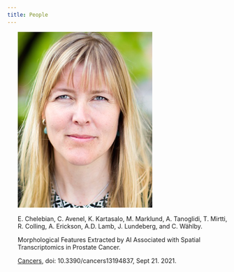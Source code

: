 ```yaml
---
title: People
---
```


<ul style="list-style-type:none">
	<!-- <li>
		<a href="https://katalog.uu.se/profile/?id=N96-5999"><img src="/assets/people_im/Carolina.png"/></a>
		<p class="name">Carolina W&auml;hlby.</p>
		<p class="position">Principal investigator</p>
	</li> -->
    <li>
    <a href=""><img src="/assets/people_im/Carolina.png" class="publication"/></a>
    <p class="authors">E. Chelebian, C. Avenel, K. Kartasalo, M. Marklund, A. Tanoglidi, T. Mirtti, R. Colling, A. Erickson, A.D. Lamb, J. Lundeberg, and C. W&auml;hlby.</p>
    <p class="title">Morphological Features Extracted by AI Associated with Spatial Transcriptomics in Prostate Cancer.</p>
    <p class="publication"><a href="https://www.mdpi.com/2072-6694/13/19/4837">Cancers</a>, doi: 10.3390/cancers13194837, Sept 21. 2021.
    </p>
	</li>
</ul>
